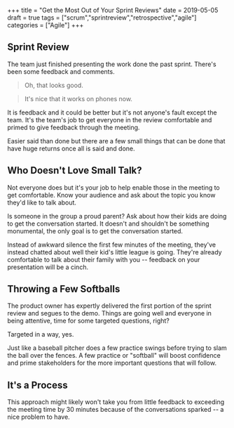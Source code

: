 +++
title = "Get the Most Out of Your Sprint Reviews"
date = 2019-05-05
draft = true
tags = ["scrum","sprintreview","retrospective","agile"]
categories = ["Agile"]
+++

## Sprint Review

The team just finished presenting the work done the past sprint. There's been some feedback and comments.

> Oh, that looks good.

> It's nice that it works on phones now.

It is feedback and it could be better but it's not anyone's fault except the team. It's the team's job to get everyone in the review comfortable and primed to give feedback through the meeting.

Easier said than done but there are a few small things that can be done that have huge returns once all is said and done.

## Who Doesn't Love Small Talk?

Not everyone does but it's your job to help enable those in the meeting to get comfortable. Know your audience and ask about the topic you know they'd like to talk about.

Is someone in the group a proud parent? Ask about how their kids are doing to get the conversation started. It doesn't and shouldn't be something monumental, the only goal is to get the conversation started.

Instead of awkward silence the first few minutes of the meeting, they've instead chatted about well their kid's little league is going. They're already comfortable to talk about their family with you -- feedback on your presentation will be a cinch.

## Throwing a Few Softballs

The product owner has expertly delivered the first portion of the sprint review and segues to the demo. Things are going well and everyone in being attentive, time for some targeted questions, right?

Targeted in a way, yes.

Just like a baseball pitcher does a few practice swings before trying to slam the ball over the fences. A few practice or "softball" will boost confidence and prime stakeholders for the more important questions that will follow.

## It's a Process

This approach might likely won't take you from little feedback to exceeding the meeting time by 30 minutes because of the conversations sparked -- a nice problem to have.